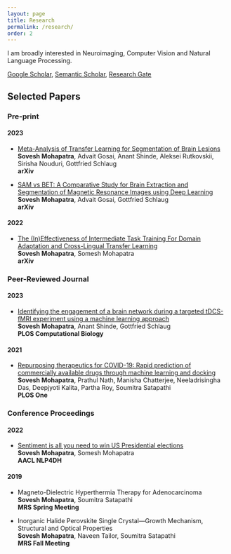 ```yaml
---
layout: page
title: Research
permalink: /research/
order: 2
---
```

I am broadly interested in Neuroimaging, Computer Vision and Natural Language Processing.

[Google Scholar](https://scholar.google.com/citations?user=_IqJIZcAAAAJ&hl=en), [Semantic Scholar](https://www.semanticscholar.org/author/Sovesh-Mohapatra/2186185878), [Research Gate](https://www.researchgate.net/profile/Sovesh-Mohapatra-2)

## Selected Papers

### Pre-print

#### 2023

* [Meta-Analysis of Transfer Learning for Segmentation of Brain Lesions](https://arxiv.org/abs/2306.11714)  
**Sovesh Mohapatra**, Advait Gosai, Anant Shinde, Aleksei Rutkovskii, Sirisha Nouduri, Gottfried Schlaug  
**arXiv**

* [SAM vs BET: A Comparative Study for Brain Extraction and Segmentation of Magnetic Resonance Images using Deep Learning](https://arxiv.org/abs/2304.04738)  
**Sovesh Mohapatra**, Advait Gosai, Gottfried Schlaug  
**arXiv**

#### 2022

* [The (In)Effectiveness of Intermediate Task Training For Domain Adaptation and Cross-Lingual Transfer Learning](https://arxiv.org/abs/2210.01091)  
**Sovesh Mohapatra**, Somesh Mohapatra  
**arXiv**

### Peer-Reviewed Journal

#### 2023

* [Identifying the engagement of a brain network during a targeted tDCS-fMRI experiment using a machine learning approach](https://journals.plos.org/ploscompbiol/article?id=10.1371/journal.pcbi.1011012)  
**Sovesh Mohapatra**, Anant Shinde, Gottfried Schlaug  
**PLOS Computational Biology**

#### 2021

* [Repurposing therapeutics for COVID-19: Rapid prediction of commercially available drugs through machine learning and docking](https://journals.plos.org/plosone/article?id=10.1371/journal.pone.0241543)  
**Sovesh Mohapatra**, Prathul Nath, Manisha Chatterjee, Neeladrisingha Das, Deepjyoti Kalita, Partha Roy, Soumitra Satapathi  
**PLOS One**

### Conference Proceedings

#### 2022

* [Sentiment is all you need to win US Presidential elections](https://arxiv.org/abs/2209.13487)  
**Sovesh Mohapatra**, Somesh Mohapatra  
**AACL NLP4DH**

#### 2019

* Magneto-Dielectric Hyperthermia Therapy for Adenocarcinoma  
**Sovesh Mohapatra**, Soumitra Satapathi  
**MRS Spring Meeting**

* Inorganic Halide Perovskite Single Crystal—Growth Mechanism, Structural and Optical Properties  
**Sovesh Mohapatra**, Naveen Tailor, Soumitra Satapathi  
**MRS Fall Meeting**
